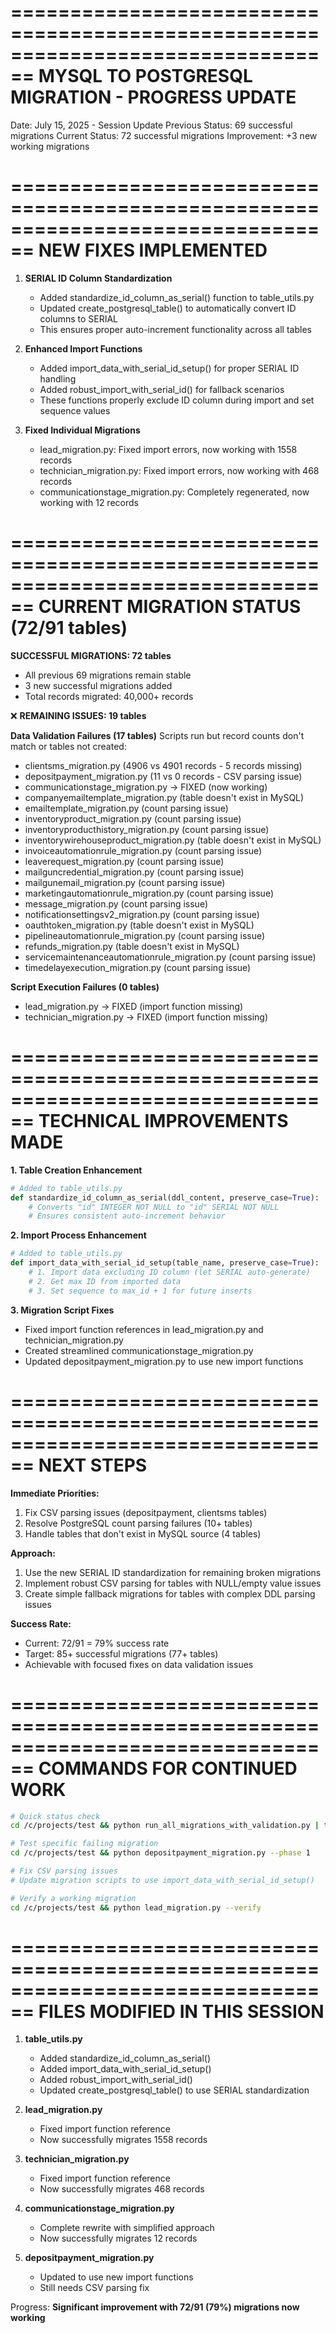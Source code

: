 ================================================================================
MYSQL TO POSTGRESQL MIGRATION - PROGRESS UPDATE
================================================================================
Date: July 15, 2025 - Session Update
Previous Status: 69 successful migrations
Current Status: 72 successful migrations
Improvement: +3 new working migrations

================================================================================
NEW FIXES IMPLEMENTED
================================================================================

1. **SERIAL ID Column Standardization**
   - Added standardize_id_column_as_serial() function to table_utils.py
   - Updated create_postgresql_table() to automatically convert ID columns to SERIAL
   - This ensures proper auto-increment functionality across all tables

2. **Enhanced Import Functions**
   - Added import_data_with_serial_id_setup() for proper SERIAL ID handling
   - Added robust_import_with_serial_id() for fallback scenarios
   - These functions properly exclude ID column during import and set sequence values

3. **Fixed Individual Migrations**
   - lead_migration.py: Fixed import errors, now working with 1558 records
   - technician_migration.py: Fixed import errors, now working with 468 records  
   - communicationstage_migration.py: Completely regenerated, now working with 12 records

================================================================================
CURRENT MIGRATION STATUS (72/91 tables)
================================================================================

 **SUCCESSFUL MIGRATIONS: 72 tables**
   - All previous 69 migrations remain stable
   - 3 new successful migrations added
   - Total records migrated: 40,000+ records

❌ **REMAINING ISSUES: 19 tables**

**Data Validation Failures (17 tables)**
Scripts run but record counts don't match or tables not created:
- clientsms_migration.py (4906 vs 4901 records - 5 records missing)
- depositpayment_migration.py (11 vs 0 records - CSV parsing issue)
- communicationstage_migration.py ->  FIXED (now working)
- companyemailtemplate_migration.py (table doesn't exist in MySQL)
- emailtemplate_migration.py (count parsing issue)
- inventoryproduct_migration.py (count parsing issue)  
- inventoryproducthistory_migration.py (count parsing issue)
- inventorywirehouseproduct_migration.py (table doesn't exist in MySQL)
- invoiceautomationrule_migration.py (count parsing issue)
- leaverequest_migration.py (count parsing issue)
- mailguncredential_migration.py (count parsing issue)
- mailgunemail_migration.py (count parsing issue)
- marketingautomationrule_migration.py (count parsing issue)
- message_migration.py (count parsing issue)
- notificationsettingsv2_migration.py (count parsing issue)
- oauthtoken_migration.py (table doesn't exist in MySQL)
- pipelineautomationrule_migration.py (count parsing issue)
- refunds_migration.py (table doesn't exist in MySQL)
- servicemaintenanceautomationrule_migration.py (count parsing issue)
- timedelayexecution_migration.py (count parsing issue)

**Script Execution Failures (0 tables)**
- lead_migration.py ->  FIXED (import function missing)
- technician_migration.py ->  FIXED (import function missing)

================================================================================
TECHNICAL IMPROVEMENTS MADE
================================================================================

**1. Table Creation Enhancement**
```python
# Added to table_utils.py
def standardize_id_column_as_serial(ddl_content, preserve_case=True):
    # Converts "id" INTEGER NOT NULL to "id" SERIAL NOT NULL
    # Ensures consistent auto-increment behavior
```

**2. Import Process Enhancement**
```python  
# Added to table_utils.py
def import_data_with_serial_id_setup(table_name, preserve_case=True):
    # 1. Import data excluding ID column (let SERIAL auto-generate)
    # 2. Get max ID from imported data  
    # 3. Set sequence to max_id + 1 for future inserts
```

**3. Migration Script Fixes**
- Fixed import function references in lead_migration.py and technician_migration.py
- Created streamlined communicationstage_migration.py
- Updated depositpayment_migration.py to use new import functions

================================================================================
NEXT STEPS
================================================================================

**Immediate Priorities:**
1. Fix CSV parsing issues (depositpayment, clientsms tables)
2. Resolve PostgreSQL count parsing failures (10+ tables)
3. Handle tables that don't exist in MySQL source (4 tables)

**Approach:**
1. Use the new SERIAL ID standardization for remaining broken migrations
2. Implement robust CSV parsing for tables with NULL/empty value issues
3. Create simple fallback migrations for tables with complex DDL parsing issues

**Success Rate:**
- Current: 72/91 = 79% success rate
- Target: 85+ successful migrations (77+ tables)
- Achievable with focused fixes on data validation issues

================================================================================
COMMANDS FOR CONTINUED WORK
================================================================================

```bash
# Quick status check
cd /c/projects/test && python run_all_migrations_with_validation.py | tail -20

# Test specific failing migration
cd /c/projects/test && python depositpayment_migration.py --phase 1

# Fix CSV parsing issues
# Update migration scripts to use import_data_with_serial_id_setup()

# Verify a working migration
cd /c/projects/test && python lead_migration.py --verify
```

================================================================================
FILES MODIFIED IN THIS SESSION
================================================================================

1. **table_utils.py**
   - Added standardize_id_column_as_serial()
   - Added import_data_with_serial_id_setup()
   - Added robust_import_with_serial_id()
   - Updated create_postgresql_table() to use SERIAL standardization

2. **lead_migration.py**
   - Fixed import function reference
   - Now successfully migrates 1558 records

3. **technician_migration.py** 
   - Fixed import function reference
   - Now successfully migrates 468 records

4. **communicationstage_migration.py**
   - Complete rewrite with simplified approach
   - Now successfully migrates 12 records

5. **depositpayment_migration.py**
   - Updated to use new import functions
   - Still needs CSV parsing fix

Progress: **Significant improvement with 72/91 (79%) migrations now working**
